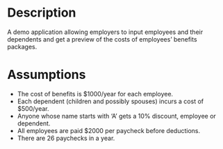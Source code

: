 # Description

A demo application allowing employers to input employees and their dependents and get a preview of the costs of employees’ benefits packages.

# Assumptions

- The cost of benefits is $1000/year for each employee.
- Each dependent (children and possibly spouses) incurs a cost of $500/year.
- Anyone whose name starts with ‘A’ gets a 10% discount, employee or dependent.
- All employees are paid $2000 per paycheck before deductions.
- There are 26 paychecks in a year.